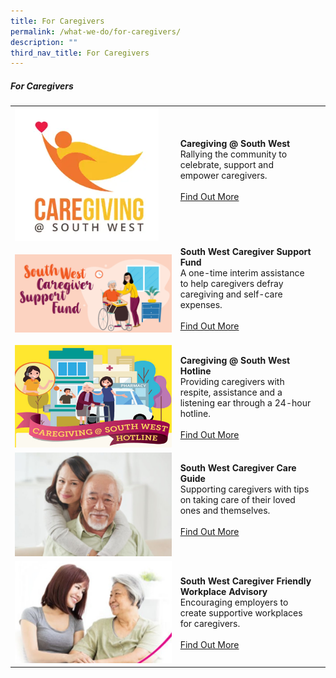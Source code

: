 ```yaml
---
title: For Caregivers
permalink: /what-we-do/for-caregivers/
description: ""
third_nav_title: For Caregivers
---
```

##### For Caregivers



| ||  |
| -------- | -------- | -------- |
| ![](/images/What%20We%20Do/For%20Caregivers/caregiving1.png)   |   **Caregiving @ South West**<br> Rallying the community to celebrate, support and empower caregivers. <br><br> [Find Out More](/what-we-do/for-caregivers/caregiving/)<br><br>|      |
| ![](/images/What%20We%20Do/For%20Caregivers/south-west-caregiver-support-fund_thumbnail.png)     |   **South West Caregiver Support Fund**<br> A one-time interim assistance to help caregivers defray caregiving and self-care expenses. <br><br> [Find Out More](/what-we-do/for-caregivers/csf/)<br><br>|
|![](/images/What%20We%20Do/For%20Caregivers/thumbnail---caregiver-hotline.jpg)|  **Caregiving @ South West Hotline**<br>Providing caregivers with respite, assistance and a listening ear through a 24-hour hotline.<br><br> [Find Out More](/what-we-do/for-caregivers/hotline/)<br>|
|![](/images/What%20We%20Do/For%20Caregivers/CC%20-%20P5.jpg)| **South West Caregiver Care Guide**<br>Supporting caregivers with tips on taking care of their loved ones and themselves.<br><br> [Find Out More](/what-we-do/for-caregivers/caregivercareguide/)<br><br>|   
|![](/images/What%20We%20Do/For%20Caregivers/CC-P1.jpg)|**South West Caregiver Friendly Workplace Advisory**<br>Encouraging employers to create supportive workplaces for caregivers.<br><br>[Find Out More](/what-we-do/for-caregivers/caregivingadvisory/)|<br><br>|